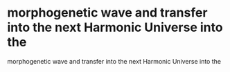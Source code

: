 # morphogenetic wave and transfer into the next Harmonic Universe into the

morphogenetic wave and transfer into the next Harmonic Universe into the